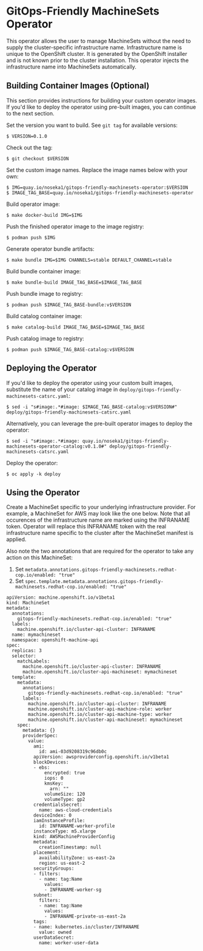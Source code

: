 # GitOps-Friendly MachineSets Operator

This operator allows the user to manage MachineSets without the need to supply the cluster-specific infrastructure name. Infrastructure name is unique to the OpenShift cluster. It is generated by the OpenShift installer and is not known prior to the cluster installation. This operator injects the infrastructure name into MachineSets automatically.

## Building Container Images (Optional)

This section provides instructions for building your custom operator images. If you'd like to deploy the operator using pre-built images, you can continue to the next section.

Set the version you want to build. See `git tag` for available versions:

```
$ VERSION=0.1.0
```

Check out the tag:

```
$ git checkout $VERSION
```

Set the custom image names. Replace the image names below with your own:

```
$ IMG=quay.io/noseka1/gitops-friendly-machinesets-operator:$VERSION
$ IMAGE_TAG_BASE=quay.io/noseka1/gitops-friendly-machinesets-operator
```

Build operator image:

```
$ make docker-build IMG=$IMG
```

Push the finished operator image to the image registry:

```
$ podman push $IMG
```

Generate operator bundle artifacts:

```
$ make bundle IMG=$IMG CHANNELS=stable DEFAULT_CHANNEL=stable
```

Build bundle container image:

```
$ make bundle-build IMAGE_TAG_BASE=$IMAGE_TAG_BASE
```

Push bundle image to registry:

```
$ podman push $IMAGE_TAG_BASE-bundle:v$VERSION
```

Build catalog container image:

```
$ make catalog-build IMAGE_TAG_BASE=$IMAGE_TAG_BASE
```

Push catalog image to registry:

```
$ podman push $IMAGE_TAG_BASE-catalog:v$VERSION
```

## Deploying the Operator

If you'd like to deploy the operator using your custom built images, substitute the name of your catalog image in `deploy/gitops-friendly-machinesets-catsrc.yaml`:

```
$ sed -i "s#image:.*#image: $IMAGE_TAG_BASE-catalog:v$VERSION#" deploy/gitops-friendly-machinesets-catsrc.yaml
```

Alternatively, you can leverage the pre-built operator images to deploy the operator:

```
$ sed -i "s#image:.*#image: quay.io/noseka1/gitops-friendly-machinesets-operator-catalog:v0.1.0#" deploy/gitops-friendly-machinesets-catsrc.yaml
```

Deploy the operator:

```
$ oc apply -k deploy
```

## Using the Operator

Create a MachineSet specific to your underlying infrastructure provider. For example, a MachineSet for AWS may look like the one below. Note that all occurences of the infrastructure name are marked using the INFRANAME token. Operator will replace this INFRANAME token with the real infrastructure name specific to the cluster after the MachineSet manifest is applied.

Also note the two annotations that are required for the operator to take any action on this MachineSet:
1. Set `metadata.annotations.gitops-friendly-machinesets.redhat-cop.io/enabled: "true"`
2. Set `spec.template.metadata.annotations.gitops-friendly-machinesets.redhat-cop.io/enabled: "true"`

```
apiVersion: machine.openshift.io/v1beta1
kind: MachineSet
metadata:
  annotations:
    gitops-friendly-machinesets.redhat-cop.io/enabled: "true"
  labels:
    machine.openshift.io/cluster-api-cluster: INFRANAME
  name: mymachineset
  namespace: openshift-machine-api
spec:
  replicas: 3
  selector:
    matchLabels:
      machine.openshift.io/cluster-api-cluster: INFRANAME
      machine.openshift.io/cluster-api-machineset: mymachineset
  template:
    metadata:
      annotations:
        gitops-friendly-machinesets.redhat-cop.io/enabled: "true"
      labels:
        machine.openshift.io/cluster-api-cluster: INFRANAME
        machine.openshift.io/cluster-api-machine-role: worker
        machine.openshift.io/cluster-api-machine-type: worker
        machine.openshift.io/cluster-api-machineset: mymachineset
    spec:
      metadata: {}
      providerSpec:
        value:
          ami:
            id: ami-03d9208319c96db0c
          apiVersion: awsproviderconfig.openshift.io/v1beta1
          blockDevices:
          - ebs:
              encrypted: true
              iops: 0
              kmsKey:
                arn: ""
              volumeSize: 120
              volumeType: gp2
          credentialsSecret:
            name: aws-cloud-credentials
          deviceIndex: 0
          iamInstanceProfile:
            id: INFRANAME-worker-profile
          instanceType: m5.xlarge
          kind: AWSMachineProviderConfig
          metadata:
            creationTimestamp: null
          placement:
            availabilityZone: us-east-2a
            region: us-east-2
          securityGroups:
          - filters:
            - name: tag:Name
              values:
              - INFRANAME-worker-sg
          subnet:
            filters:
            - name: tag:Name
              values:
              - INFRANAME-private-us-east-2a
          tags:
          - name: kubernetes.io/cluster/INFRANAME
            value: owned
          userDataSecret:
            name: worker-user-data
```
